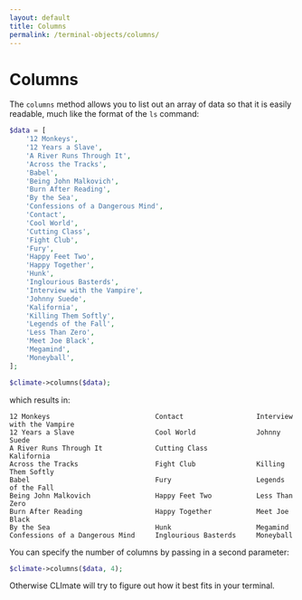 ```yaml
---
layout: default
title: Columns
permalink: /terminal-objects/columns/
---
```


Columns
==============

The `columns` method allows you to list out an array of data so that it is easily readable, much like the format of the `ls` command:

~~~php
$data = [
    '12 Monkeys',
    '12 Years a Slave',
    'A River Runs Through It',
    'Across the Tracks',
    'Babel',
    'Being John Malkovich',
    'Burn After Reading',
    'By the Sea',
    'Confessions of a Dangerous Mind',
    'Contact',
    'Cool World',
    'Cutting Class',
    'Fight Club',
    'Fury',
    'Happy Feet Two',
    'Happy Together',
    'Hunk',
    'Inglourious Basterds',
    'Interview with the Vampire',
    'Johnny Suede',
    'Kalifornia',
    'Killing Them Softly',
    'Legends of the Fall',
    'Less Than Zero',
    'Meet Joe Black',
    'Megamind',
    'Moneyball',
];

$climate->columns($data);
~~~

which results in:

~~~
12 Monkeys                          Contact                  Interview with the Vampire
12 Years a Slave                    Cool World               Johnny Suede
A River Runs Through It             Cutting Class            Kalifornia
Across the Tracks                   Fight Club               Killing Them Softly
Babel                               Fury                     Legends of the Fall
Being John Malkovich                Happy Feet Two           Less Than Zero
Burn After Reading                  Happy Together           Meet Joe Black
By the Sea                          Hunk                     Megamind
Confessions of a Dangerous Mind     Inglourious Basterds     Moneyball
~~~

You can specify the number of columns by passing in a second parameter:

~~~php
$climate->columns($data, 4);
~~~

Otherwise CLImate will try to figure out how it best fits in your terminal.
